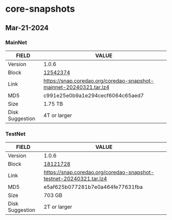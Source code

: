 # core-snapshots

## Mar-21-2024

### MainNet

| FIELD      | VALUE |
| ----------- | ----------- |
| Version      | 1.0.6       |
| Block   | [12542374](https://scan.coredao.org/block/12542374)  |
| Link | https://snap.coredao.org/coredao-snapshot-mainnet-20240321.tar.lz4 |
| MD5 | c991e25e0b9a1e294cecf6064c65aed7 |
| Size | 1.75 TB |
| Disk Suggestion | 4T or larger |

### TestNet

| FIELD      | VALUE |
| ----------- | ----------- |
| Version      | 1.0.6       |
| Block   | [18121728](https://scan.test.btcs.network/block/18121728)  |
| Link | https://snap.coredao.org/coredao-snapshot-testnet-20240321.tar.lz4 |
| MD5 | e5af625b077281b7e0a464fe77631fba |
| Size | 703 GB |
| Disk Suggestion | 2T or larger |
